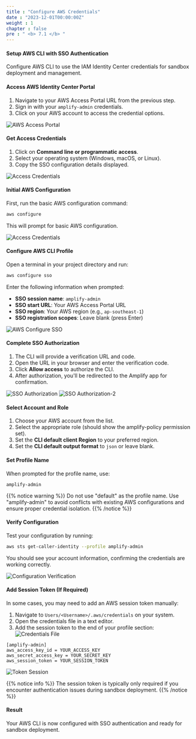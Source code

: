 ```yaml
---
title : "Configure AWS Credentials"
date : "2023-12-01T00:00:00Z"
weight : 1
chapter : false
pre : " <b> 7.1 </b> "
---
```


#### Setup AWS CLI with SSO Authentication

Configure AWS CLI to use the IAM Identity Center credentials for sandbox deployment and management.

#### Access AWS Identity Center Portal

1. Navigate to your AWS Access Portal URL from the previous step.
2. Sign in with your `amplify-admin` credentials.
3. Click on your AWS account to access the credential options.

![AWS Access Portal](/images/7/7-1.png?featherlight=false&width=90pc)

#### Get Access Credentials

1. Click on **Command line or programmatic access**.
2. Select your operating system (Windows, macOS, or Linux).
3. Copy the SSO configuration details displayed.

![Access Credentials](/images/7/7-2.png?featherlight=false&width=90pc)

#### Initial AWS Configuration

First, run the basic AWS configuration command:

```bash
aws configure
```

This will prompt for basic AWS configuration.

![Access Credentials](/images/7/7-3.png?featherlight=false&width=90pc)

#### Configure AWS CLI Profile

Open a terminal in your project directory and run:

```bash
aws configure sso
```

Enter the following information when prompted:
- **SSO session name**: `amplify-admin`
- **SSO start URL**: Your AWS Access Portal URL
- **SSO region**: Your AWS region (e.g., `ap-southeast-1`)
- **SSO registration scopes**: Leave blank (press Enter)

![AWS Configure SSO](/images/7/7-4.png?featherlight=false&width=90pc)

#### Complete SSO Authorization

1. The CLI will provide a verification URL and code.
2. Open the URL in your browser and enter the verification code.
3. Click **Allow access** to authorize the CLI.
4. After authorization, you'll be redirected to the Amplify app for confirmation.

![SSO Authorization](/images/7/7-5.png?featherlight=false&width=90pc)
![SSO Authorization-2](/images/7/7-6.png?featherlight=false&width=90pc)

#### Select Account and Role

1. Choose your AWS account from the list.
2. Select the appropriate role (should show the amplify-policy permission set).
3. Set the **CLI default client Region** to your preferred region.
4. Set the **CLI default output format** to `json` or leave blank.

#### Set Profile Name

When prompted for the profile name, use:
```
amplify-admin
```

{{% notice warning %}}
Do not use "default" as the profile name. Use "amplify-admin" to avoid conflicts with existing AWS configurations and ensure proper credential isolation.
{{% /notice %}}

#### Verify Configuration

Test your configuration by running:

```bash
aws sts get-caller-identity --profile amplify-admin
```

You should see your account information, confirming the credentials are working correctly.

![Configuration Verification](/images/7/7-7.png?featherlight=false&width=90pc)

#### Add Session Token (If Required)

In some cases, you may need to add an AWS session token manually:

1. Navigate to `Users/<Username>/.aws/credentials` on your system.
2. Open the credentials file in a text editor.
3. Add the session token to the end of your profile section:
![Credentials File](/images/7/7-8.png?featherlight=false&width=90pc)

```
[amplify-admin]
aws_access_key_id = YOUR_ACCESS_KEY
aws_secret_access_key = YOUR_SECRET_KEY
aws_session_token = YOUR_SESSION_TOKEN
```
![Token Session](/images/7/7-9.png?featherlight=false&width=90pc)

{{% notice info %}}
The session token is typically only required if you encounter authentication issues during sandbox deployment.
{{% /notice %}}

#### Result

Your AWS CLI is now configured with SSO authentication and ready for sandbox deployment.